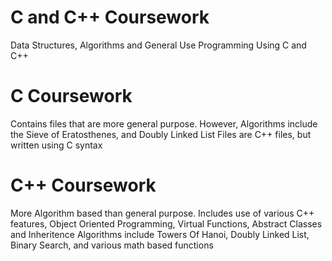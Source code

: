 # C and C++ Coursework
Data Structures, Algorithms and General Use Programming Using C and C++

# C Coursework

Contains files that are more general purpose.
However, Algorithms include the Sieve of Eratosthenes, and Doubly Linked List
Files are C++ files, but written using C syntax

# C++ Coursework 

More Algorithm based than general purpose. 
Includes use of various C++ features, Object Oriented Programming, Virtual Functions, Abstract Classes and Inheritence 
Algorithms include Towers Of Hanoi, Doubly Linked List, Binary Search, and various math based functions
